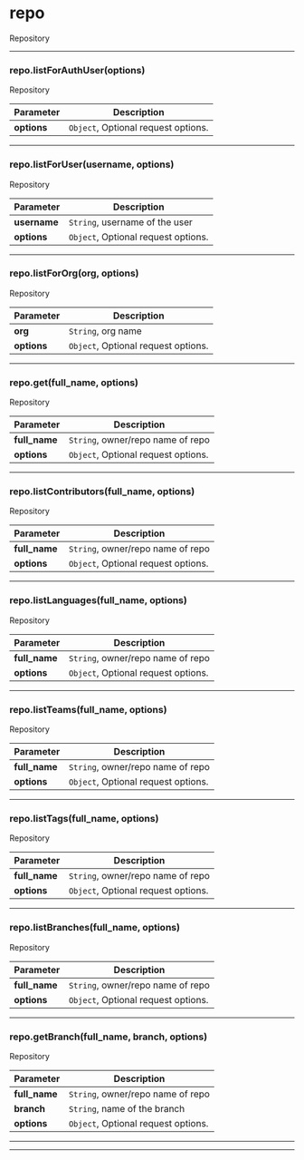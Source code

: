 # repo

Repository



* * *

### repo.listForAuthUser(options) 

Repository

**Parameter**| **Description** |
--------------|---------------
**options** | `Object`, Optional request options.|




---------------------------

### repo.listForUser(username, options) 

Repository

**Parameter**| **Description** |
--------------|---------------
**username** | `String`, username of the user|
**options** | `Object`, Optional request options.|




---------------------------

### repo.listForOrg(org, options) 

Repository

**Parameter**| **Description** |
--------------|---------------
**org** | `String`, org name|
**options** | `Object`, Optional request options.|




---------------------------

### repo.get(full_name, options) 

Repository

**Parameter**| **Description** |
--------------|---------------
**full_name** | `String`, owner/repo name of repo|
**options** | `Object`, Optional request options.|




---------------------------

### repo.listContributors(full_name, options) 

Repository

**Parameter**| **Description** |
--------------|---------------
**full_name** | `String`, owner/repo name of repo|
**options** | `Object`, Optional request options.|




---------------------------

### repo.listLanguages(full_name, options) 

Repository

**Parameter**| **Description** |
--------------|---------------
**full_name** | `String`, owner/repo name of repo|
**options** | `Object`, Optional request options.|




---------------------------

### repo.listTeams(full_name, options) 

Repository

**Parameter**| **Description** |
--------------|---------------
**full_name** | `String`, owner/repo name of repo|
**options** | `Object`, Optional request options.|




---------------------------

### repo.listTags(full_name, options) 

Repository

**Parameter**| **Description** |
--------------|---------------
**full_name** | `String`, owner/repo name of repo|
**options** | `Object`, Optional request options.|




---------------------------

### repo.listBranches(full_name, options) 

Repository

**Parameter**| **Description** |
--------------|---------------
**full_name** | `String`, owner/repo name of repo|
**options** | `Object`, Optional request options.|




---------------------------

### repo.getBranch(full_name, branch, options) 

Repository

**Parameter**| **Description** |
--------------|---------------
**full_name** | `String`, owner/repo name of repo|
**branch** | `String`, name of the branch|
**options** | `Object`, Optional request options.|




---------------------------


* * *










